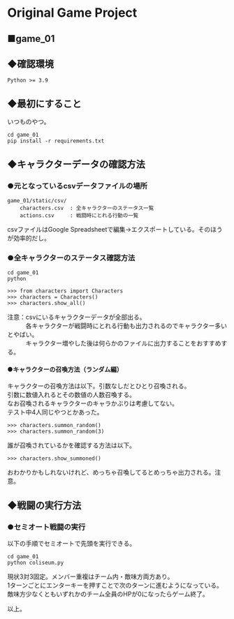 # Original Game Project

## ■game_01

## ◆確認環境

    Python >= 3.9

## ◆最初にすること

いつものやつ。

    cd game_01
    pip install -r requirements.txt

## ◆キャラクターデータの確認方法

### ●元となっているcsvデータファイルの場所

    game_01/static/csv/
        characters.csv  : 全キャラクターのステータス一覧
        actions.csv     : 戦闘時にとれる行動の一覧

csvファイルはGoogle Spreadsheetで編集→エクスポートしている。そのほうが効率的だし。

### ●全キャラクターのステータス確認方法

    cd game_01
    python

    >>> from characters import Characters
    >>> characters = Characters()
    >>> characters.show_all()

注意：csvにいるキャラクターデータが全部出る。  
　　　各キャラクターが戦闘時にとれる行動も出力されるのでキャラクター多いとやばい。  
　　　キャラクター増やした後は何らかのファイルに出力することをおすすめする。

#### ●キャラクターの召喚方法（ランダム編）

キャラクターの召喚方法は以下。引数なしだとひとり召喚される。  
引数に数値入れるとその数値の人数召喚する。  
なお召喚されるキャラクターのキャラかぶりは考慮してない。  
テスト中4人同じやつとかあった。

    >>> characters.summon_random()
    >>> characters.summon_random(3)

誰が召喚されているかを確認する方法は以下。

    >>> characters.show_summoned()

おわかりかもしれないけれど、めっちゃ召喚してるとめっちゃ出力される。注意。

## ◆戦闘の実行方法

### ●セミオート戦闘の実行

以下の手順でセミオートで先頭を実行できる。  

    cd game_01
    python coliseum.py

現状3対3固定。メンバー重複はチーム内・敵味方両方あり。  
1ターンごとにエンターキーを押すことで次のターンに進むようになっている。  
敵味方少なくともいずれかのチーム全員のHPが0になったらゲーム終了。  

以上。  
